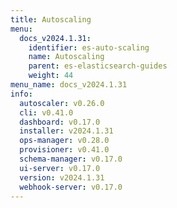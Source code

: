 ```yaml
---
title: Autoscaling
menu:
  docs_v2024.1.31:
    identifier: es-auto-scaling
    name: Autoscaling
    parent: es-elasticsearch-guides
    weight: 44
menu_name: docs_v2024.1.31
info:
  autoscaler: v0.26.0
  cli: v0.41.0
  dashboard: v0.17.0
  installer: v2024.1.31
  ops-manager: v0.28.0
  provisioner: v0.41.0
  schema-manager: v0.17.0
  ui-server: v0.17.0
  version: v2024.1.31
  webhook-server: v0.17.0
---
```


